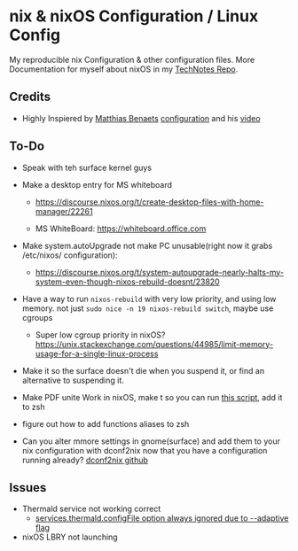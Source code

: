 # nix & nixOS Configuration / Linux Config
My reproducible nix Configuration & other configuration files.
More Documentation for myself about nixOS in my [TechNotes Repo](https://github.com/Yeshey/TechNotes).

## Credits

- Highly Inspiered by [Matthias Benaets](https://github.com/MatthiasBenaets) [configuration](https://github.com/MatthiasBenaets/nixos-config) and his [video](https://www.youtube.com/watch?v=AGVXJ-TIv3Y)

## To-Do

- Speak with teh surface kernel guys
- Make a desktop entry for MS whiteboard
  - https://discourse.nixos.org/t/create-desktop-files-with-home-manager/22261

  - MS WhiteBoard: https://whiteboard.office.com

- Make system.autoUpgrade not make PC unusable(right now it grabs /etc/nixos/ configuration):
  - https://discourse.nixos.org/t/system-autoupgrade-nearly-halts-my-system-even-though-nixos-rebuild-doesnt/23820

- Have a way to run `nixos-rebuild` with very low priority, and using low memory. not just `sudo nice -n 19 nixos-rebuild switch`, maybe use cgroups
  - Super low cgroup priority in nixOS? https://unix.stackexchange.com/questions/44985/limit-memory-usage-for-a-single-linux-process

- Make it so the surface doesn't die when you suspend it, or find an alternative to suspending it.

- Make PDF unite Work in nixOS, make t so you can run [this script](https://github.com/Yeshey/TechNotes/blob/main/techNotes.md#1121-unite), add it to zsh

- figure out how to add functions aliases to zsh

- Can you alter mmore settings in gnome(surface) and add them to your nix configuration with dconf2nix now that you have a configuration running already? [dconf2nix github](https://github.com/gvolpe/dconf2nix)

## Issues

- Thermald service not working correct
  - [services.thermald.configFile option always ignored due to --adaptive flag](https://github.com/NixOS/nixpkgs/issues/201402)
- nixOS LBRY not launching
